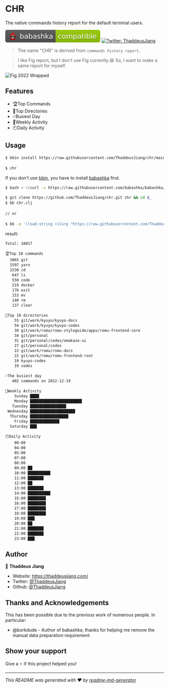 # CHR

The native commands history report for the default terminal users.

[![bb compatible](https://raw.githubusercontent.com/babashka/babashka/master/logo/badge.svg)](https://babashka.org)
[![Twitter: ThaddeusJiang](https://img.shields.io/twitter/follow/ThaddeusJiang.svg?style=social)](https://twitter.com/ThaddeusJiang)

> The name "CHR" is derived from `commands history report`.

> I like Fig report, but I don't use Fig currently.😅
> So, I want to make a same report for myself.

![Fig 2022 Wrapped](https://pbs.twimg.com/media/FkqSV8hXoAEXqON?format=png&name=small)

## Features

- 🏆Top Commands
- 📂Top Directories
- 💦Busiest Day
- 📅Weekly Activity
- 🕙Daily Activity

## Usage

```bash
$ bbin install https://raw.githubusercontent.com/ThaddeusJiang/chr/main/chr.clj

$ chr
```

If you don't use [bbin](https://github.com/babashka/bbin), you have to install [babashka](https://github.com/babashka/babashka) first.

```bash
$ bash < <(curl -s https://raw.githubusercontent.com/babashka/babashka/master/install)
```

```bash
$ git clone https://github.com/ThaddeusJiang/chr.git chr && cd $_
$ bb chr.clj

// or

$ bb -e '(load-string (slurp "https://raw.githubusercontent.com/ThaddeusJiang/chr/main/chr.clj"))'
```

result:

```
Total: 10017

🏆Top 10 commands
  3065 git
  1597 yarn
  1530 cd
   647 ls
   550 code
   219 docker
   176 exit
   153 mv
   140 rm
   137 clear

📂Top 10 directories
    55 git/work/kyuyo/kyuyo-docs
    54 git/work/kyuyo/kyuyo-codes
    39 git/work/romu/romu-styleguide/apps/romu-frontend-core
    34 git/personal
    31 git/personal/codes/omakase-ui
    27 git/personal/codes
    22 git/work/romu/romu-docs
    22 git/work/romu/romu-frontend-root
    19 kyuyo-codes
    19 codes

💦The busiest day
   402 commands on 2022-12-19

📅Weekly Activity
    Sunday ████
    Monday ███████████████████████
   Tuesday ████████████████
 Wednesday ████████████████████
  Thursday █████████████████
    Friday █████████████
  Saturday ███

🕙Daily Activity
    00:00
    04:00
    05:00
    07:00
    08:00
    09:00 ██
    10:00 ██████████
    11:00 ███████
    12:00 ██
    13:00 ███████
    14:00 ██████████
    15:00 ████████
    16:00 ████████
    17:00 ████████
    18:00 ████████
    19:00 ███
    20:00 ██
    21:00 ███████
    22:00 ███████
    23:00 ███
```

## Author

👤 **Thaddeus Jiang**

- Website: https://thaddeusjiang.com/
- Twitter: [@ThaddeusJiang](https://twitter.com/ThaddeusJiang)
- Github: [@ThaddeusJiang](https://github.com/ThaddeusJiang)

## Thanks and Acknowledgements

This has been possible due to the previous work of numerous people. In particular:

- @borkdude - Author of babashka, thanks for helping me remove the manual data preparation requirement

## Show your support

Give a ⭐️ if this project helped you!

---

_This README was generated with ❤️ by [readme-md-generator](https://github.com/kefranabg/readme-md-generator)_
